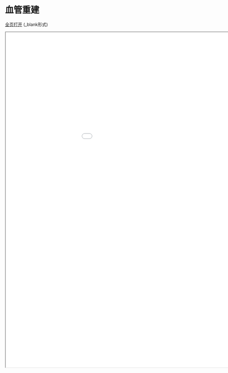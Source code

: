 
# 血管重建
<a href="/texpdf/part-sxjm-chap-xueguan.html" target="_blank">全页打开</a> (_blank形式)
<div class="pdf-class">
    <iframe  src=/texpdf/part-sxjm-chap-xueguan.html width="1100" height="1100">
    </iframe>
</div>

